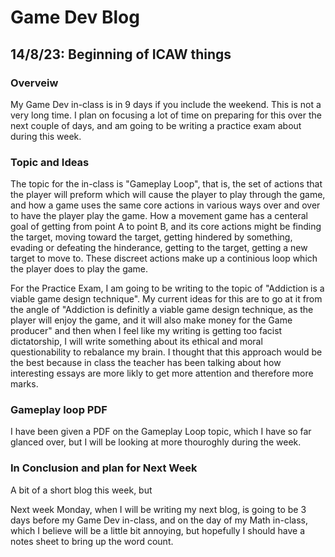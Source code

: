 # Game Dev Blog 

## 14/8/23: Beginning of ICAW things

### Overveiw

My Game Dev in-class is in 9 days if you include the weekend. This is not a very long time. I plan on focusing a lot of time on preparing for this over the next couple of days, and am going to be writing a practice exam about during this week.

### Topic and Ideas

The topic for the in-class is "Gameplay Loop", that is, the set of actions that the player will preform which will cause the player to play through the game, and how a game uses the same core actions in various ways over and over to have the player play the game. How a movement game has a centeral goal of getting from point A to point B, and its core actions might be finding the target, moving toward the target, getting hindered by something, evading or defeating the hinderance, getting to the target, getting a new target to move to. These discreet actions make up a continious loop which the player does to play the game.

For the Practice Exam, I am going to be writing to the topic of "Addiction is a viable game design technique". My current ideas for this are to go at it from the angle of "Addiction is definitly a viable game design technique, as the player will enjoy the game, and it will also make money for the Game producer" and then when I feel like my writing is getting too facist dictatorship, I will write something about its ethical and moral questionability to rebalance my brain. I thought that this approach would be the best because in class the teacher has been talking about how interesting essays are more likly to get more attention and therefore more marks.

### Gameplay loop PDF

I have been given a PDF on the Gameplay Loop topic, which I have so far glanced over, but I will be looking at more thouroghly during the week.

### In Conclusion and plan for Next Week

A bit of a short blog this week, but 

Next week Monday, when I will be writing my next blog, is going to be 3 days before my Game Dev in-class, and on the day of my Math in-class, which I believe will be a little bit annoying, but hopefully I should have a notes sheet to bring up the word count.
